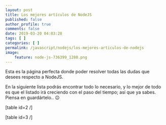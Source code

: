 ```yaml
---
layout: post
title: Los mejores artículos de NodeJS
published: false
author_profile: true
comments: false
date: 2019-03-20 04:03:28
tags: [ ]
categories: [ ]
permalink: /javascript/nodejs/los-mejores-articulos-de-nodejs
image:
    feature: node-js-736399_1280.png
---
```

Esta es la página perfecta donde poder resolver todas las dudas que desees respecto a NodeJS.

En la siguiente lista podrás encontrar todo lo necesario, y lo mejor de todo es que el listado irá creciendo con el paso del tiempo; así que ya sabes. Piensa en guardártelo.. 😉

[table id=2 /]

[table id=3 /]